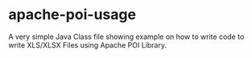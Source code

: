 # apache-poi-usage
A very simple Java Class file showing example on how to write code to write XLS/XLSX Files using Apache POI Library.
